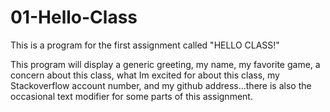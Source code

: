 # 01-Hello-Class

This is a program for the first assignment called "HELLO CLASS!"

This program will display a generic greeting, my name, my favorite game, a concern about this class,
what Im excited for about this class, my Stackoverflow account number, and my github address...there is also the occasional text modifier for some parts of this assignment.

